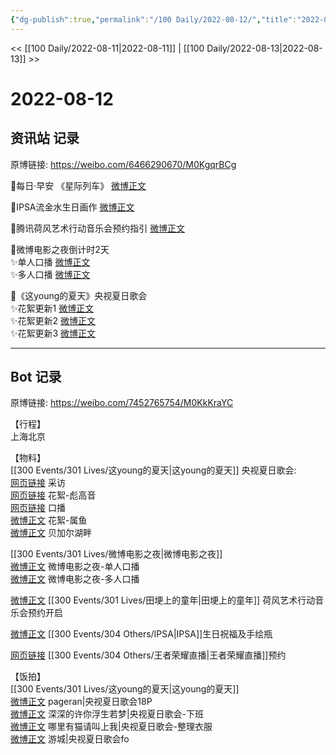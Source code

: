 ```yaml
---
{"dg-publish":true,"permalink":"/100 Daily/2022-08-12/","title":"2022-08-12","created":"2022-12-07T15:56:15.000+08:00","updated":"2023-01-09T17:24:39.282+08:00"}
---
```



<< [[100 Daily/2022-08-11\|2022-08-11]] | [[100 Daily/2022-08-13\|2022-08-13]] >>

# 2022-08-12

## 资讯站 记录

原博链接: https://weibo.com/6466290670/M0KgqrBCg

💫每日·早安 《星际列车》 [微博正文](https://m.weibo.cn/6466290670/4801589385105670)

💫IPSA流金水生日画作 [微博正文](https://m.weibo.cn/6466290670/4801669303112167)

💫腾讯荷风艺术行动音乐会预约指引 [微博正文](https://m.weibo.cn/6466290670/4801591008298391)

💫微博电影之夜倒计时2天  
✨单人口播 [微博正文](https://m.weibo.cn/6466290670/4801703880168637)  
✨多人口播 [微博正文](https://m.weibo.cn/6466290670/4801592161994436)

💫《这young的夏天》央视夏日歌会  
✨花絮更新1 [微博正文](https://m.weibo.cn/6466290670/4801599107498216)  
✨花絮更新2 [微博正文](https://m.weibo.cn/6466290670/4801599547903263)  
✨花絮更新3 [微博正文](https://m.weibo.cn/6466290670/4801626495255043)

---
## Bot 记录

原博链接: https://weibo.com/7452765754/M0KkKraYC

【行程】  
上海北京

【物料】  
[[300 Events/301 Lives/这young的夏天\|这young的夏天]] 央视夏日歌会:  
[网页链接](https://weibo.cn/sinaurl?u=https%3A%2F%2Fyspapp.cn%2FdRb) 采访  
[网页链接](https://weibo.cn/sinaurl?u=https%3A%2F%2Fyspapp.cn%2FdR8) 花絮-彪高音  
[网页链接](https://weibo.cn/sinaurl?u=https%3A%2F%2Fyspapp.cn%2FdEa) 口播  
[微博正文](https://m.weibo.cn/7211561239/4801743994490260) 花絮-属鱼  
[微博正文](https://m.weibo.cn/7211561239/4801739700832335) 贝加尔湖畔

[[300 Events/301 Lives/微博电影之夜\|微博电影之夜]]  
[微博正文](https://m.weibo.cn/6224077067/4801701884728998) 微博电影之夜-单人口播  
[微博正文](https://m.weibo.cn/6224077067/4801581088772580) 微博电影之夜-多人口播

[微博正文](https://m.weibo.cn/2169129705/4801581089030869) [[300 Events/301 Lives/田埂上的童年\|田埂上的童年]] 荷风艺术行动音乐会预约开启

[微博正文](https://m.weibo.cn/1851789841/4801660285093225) [[300 Events/304 Others/IPSA\|IPSA]]生日祝福及手绘瓶

[网页链接](https://weibo.cn/sinaurl?u=https%3A%2F%2Fb23.tv%2FVf23dvR) [[300 Events/304 Others/王者荣耀直播\|王者荣耀直播]]预约

【饭拍】  
[[300 Events/301 Lives/这young的夏天\|这young的夏天]]  
[微博正文](https://m.weibo.cn/7633014126/4801646687947769) pageran|央视夏日歌会18P  
[微博正文](https://m.weibo.cn/7457511439/4801568408602535) 深深的许你浮生若梦|央视夏日歌会-下班  
[微博正文](https://m.weibo.cn/5836918939/4801609534806757) 哪里有猫请叫上我|央视夏日歌会-整理衣服  
[微博正文](https://m.weibo.cn/1801743981/4801422727844914) 游城|央视夏日歌会fo
